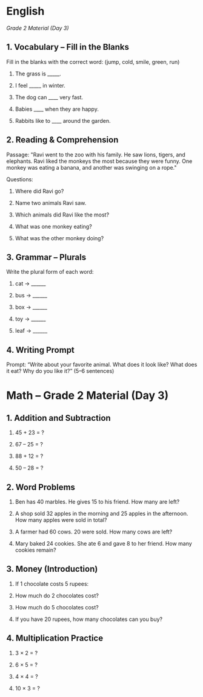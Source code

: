 # English
_Grade 2 Material (Day 3)_

## 1. Vocabulary – Fill in the Blanks

Fill in the blanks with the correct word: (jump, cold, smile, green, run)

1. The grass is _____.

2. I feel _____ in winter.

3. The dog can ____ very fast.

4. Babies ____ when they are happy.

5. Rabbits like to ____ around the garden.

## 2. Reading & Comprehension

Passage:
"Ravi went to the zoo with his family. He saw lions, tigers, and elephants. Ravi liked the monkeys the most because they were funny. One monkey was eating a banana, and another was swinging on a rope."

Questions:

1. Where did Ravi go?

2. Name two animals Ravi saw.

3. Which animals did Ravi like the most?

4. What was one monkey eating?

5. What was the other monkey doing?

## 3. Grammar – Plurals

Write the plural form of each word:

1. cat → ______

2. bus → ______

3. box → ______

4. toy → ______

5. leaf → ______

## 4. Writing Prompt

Prompt: “Write about your favorite animal. What does it look like? What does it eat? Why do you like it?” (5–6 sentences)

# Math – Grade 2 Material (Day 3)
## 1. Addition and Subtraction

1. 45 + 23 = ?

2. 67 – 25 = ?

3. 88 + 12 = ?

4. 50 – 28 = ?

## 2. Word Problems

1. Ben has 40 marbles. He gives 15 to his friend. How many are left?

2. A shop sold 32 apples in the morning and 25 apples in the afternoon. How many apples were sold in total?

3. A farmer had 60 cows. 20 were sold. How many cows are left?

4. Mary baked 24 cookies. She ate 6 and gave 8 to her friend. How many cookies remain?

## 3. Money (Introduction)

1. If 1 chocolate costs 5 rupees:

2. How much do 2 chocolates cost?

3. How much do 5 chocolates cost?

4. If you have 20 rupees, how many chocolates can you buy?

## 4. Multiplication Practice

1. 3 × 2 = ?

2. 6 × 5 = ?

3. 4 × 4 = ?

4. 10 × 3 = ?
